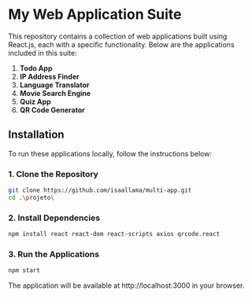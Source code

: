 # **My Web Application Suite**

This repository contains a collection of web applications built using React.js, each with a specific functionality. Below are the applications included in this suite:

1. **Todo App**
2. **IP Address Finder**
3. **Language Translator**
4. **Movie Search Engine**
5. **Quiz App**
6. **QR Code Generator**

## **Installation**

To run these applications locally, follow the instructions below:

### **1. Clone the Repository**

```bash
git clone https://github.com/isaallama/multi-app.git
cd .\projeto\
```

### **2. Install Dependencies**

```bash
npm install react react-dom react-scripts axios qrcode.react
```
### **3.  Run the Applications**

```bash
npm start
```
The application will be available at http://localhost:3000 in your browser.
